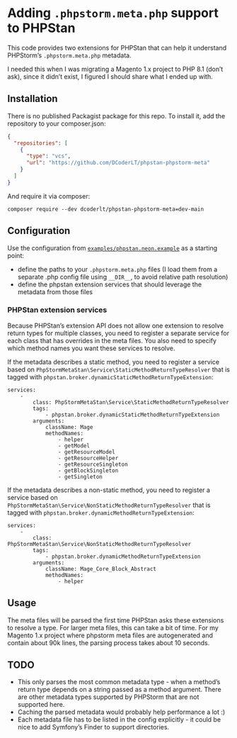 # Adding `.phpstorm.meta.php` support to PHPStan

This code provides two extensions for PHPStan that can help it understand PHPStorm’s `.phpstorm.meta.php` metadata.

I needed this when I was migrating a Magento 1.x project to PHP 8.1 (don’t ask), since it didn’t exist, I figured I should share what I ended up with.

## Installation

There is no published Packagist package for this repo. To install it, add the repository to your composer.json:

```json
{
  "repositories": [
    {
      "type": "vcs",
      "url": "https://github.com/DCoderLT/phpstan-phpstorm-meta"
    }
  ]
}
```

And require it via composer:

`composer require --dev dcoderlt/phpstan-phpstorm-meta=dev-main`

## Configuration

Use the configuration from [`examples/phpstan.neon.example`](examples/phpstan.neon.example) as a starting point:
  - define the paths to your `.phpstorm.meta.php` files (I load them from a separate .php config file using `__DIR__`, to avoid relative path resolution)
  - define the phpstan extension services that should leverage the metadata from those files

### PHPStan extension services

Because PHPStan’s extension API does not allow one extension to resolve return types for multiple classes, you need to register a separate service for each class that has overrides in the meta files. You also need to specify which method names you want these services to resolve.

If the metadata describes a static method, you need to register a service based on `PhpStormMetaStan\Service\StaticMethodReturnTypeResolver` that is tagged with `phpstan.broker.dynamicStaticMethodReturnTypeExtension`:
```neon
services:
    -
        class: PhpStormMetaStan\Service\StaticMethodReturnTypeResolver
        tags:
            - phpstan.broker.dynamicStaticMethodReturnTypeExtension
        arguments:
            className: Mage
            methodNames:
                - helper
                - getModel
                - getResourceModel
                - getResourceHelper
                - getResourceSingleton
                - getBlockSingleton
                - getSingleton
```

If the metadata describes a non-static method, you need to register a service based on `PhpStormMetaStan\Service\NonStaticMethodReturnTypeResolver` that is tagged with `phpstan.broker.dynamicMethodReturnTypeExtension`:

```neon
services:
    -
        class: PhpStormMetaStan\Service\NonStaticMethodReturnTypeResolver
        tags:
            - phpstan.broker.dynamicMethodReturnTypeExtension
        arguments:
            className: Mage_Core_Block_Abstract
            methodNames:
                - helper
```

## Usage

The meta files will be parsed the first time PHPStan asks these extensions to resolve a type. For larger meta files, this can take a bit of time.
For my Magento 1.x project where phpstorm meta files are autogenerated and contain about 90k lines, the parsing process takes about 10 seconds.

## TODO

- This only parses the most common metadata type - when a method’s return type depends on a string passed as a method argument. There are other metadata types supported by PHPStorm that are not supported here.
- Caching the parsed metadata would probably help performance a lot :)
- Each metadata file has to be listed in the config explicitly - it could be nice to add Symfony’s Finder to support directories.

